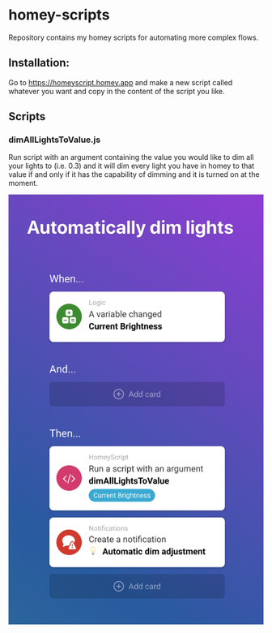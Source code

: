# homey-scripts

Repository contains my homey scripts for automating more complex flows.

## Installation: 

Go to https://homeyscript.homey.app and make a new script called whatever you want and copy in the content of the script you like.

## Scripts

### dimAllLightsToValue.js
Run script with an argument containing the value you would like to dim all your lights to (i.e. 0.3) and it will dim every light
you have in homey to that value if and only if it has the capability of dimming and it is turned on at the moment.

![Example flow - dimAllLightsToValue](/screenshots/dimAllLightsToValue.png)

